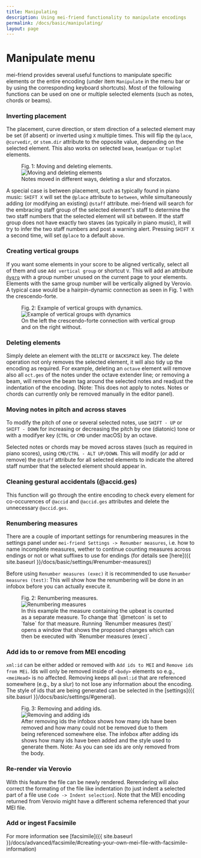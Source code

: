 ```yaml
---
title: Manipulating
description: Using mei-friend functionality to manipulate encodings
permalink: /docs/basic/manipulating/
layout: page
---
```

# Manipulate menu

mei-friend provides several useful functions to manipulate specific elements or the entire encoding (under item `Manipulate` in the menu bar or by using the corresponding keyboard shortcuts). Most of the following functions can be used on one or multiple selected elements (such as notes, chords or beams). 

### Inverting placement

The placement, curve direction, or stem direction of a selected element may be set (if absent) or inverted using `X` multiple times. This will flip the `@place`, `@curvedir`, or `stem.dir` attribute to the opposite value, depending on the selected element. This also works on selected `beam`, `beamSpan` or `tuplet` elements.

<figure class="figure">
    <div class="figure-title">Fig.&thinsp;1: Moving and deleting elements.</div>
        <img class="figure-img" src="{{ site.baseurl }}/assets/img/manipulating/move_delete.gif" 
            alt="Moving and deleting elements" />
    <figcaption class="figure-caption">Notes moved in different ways, deleting a slur and sforzatos.</figcaption>
</figure>

A special case is between placement, such as typically found in piano music: `SHIFT X` will set the `@place` attribute to `between`, while simultaneously adding (or modifying an existing) `@staff` attribute. mei-friend will search for the embracing staff group of the selected element's staff to determine the two staff numbers that the selected element will sit between. If the staff group does not have exactly two staves (as typically in piano music), it will try to infer the two staff numbers and post a warning alert. Pressing `SHIFT X` a second time, will set `@place` to a default `above`. 


### Creating vertical groups

If you want some elements in your score to be aligned vertically, select all of them and use `Add vertical group` or shortcut `V`. This will add an attribute [`@vgrp`](https://music-encoding.org/guidelines/v4/attribute-classes/att.verticalgroup.html) with a group number unused on the current page to your elements. Elements with the same group number will be vertically aligned by Verovio. A typical case would be a hairpin-dynamic connection as seen in Fig. 1 with the crescendo-forte. 

<figure class="halfwidth">
    <div class="figure-title">Fig.&thinsp;2: Example of vertical groups with dynamics.</div>
        <img class="figure-img" src="{{ site.baseurl }}/assets/img/manipulating/vgrps.PNG" 
            alt="Example of vertical groups with dynamics" />
    <figcaption class="figure-caption">On the left the crescendo-forte connection with vertical group and on the right without.</figcaption>
</figure>

### Deleting elements

Simply delete an element with the `DELETE` or `BACKSPACE` key. The delete operation not only removes the selected element, it will also tidy up the encoding as required. For example, deleting an `octave` element will remove also all `oct.ges` of the notes under the octave extender line; or removing a beam, will remove the beam tag around the selected notes and readjust the indentation of the encoding. (Note: This does not apply to notes. Notes or chords can currently only be removed manually in the editor panel).

### Moving notes in pitch and across staves

To modify the pitch of one or several selected notes, use `SHIFT - UP` or `SHIFT - DOWN` for increasing or decreasing the pitch by one (diatonic) tone or with a modifyer key (`CTRL` or `CMD` under macOS) by an octave. 

Selected notes or chords may be moved across staves (such as required in piano scores), using `CMD/CTRL - ALT UP/DOWN`. This will modify (or add or remove) the `@staff` attribute for all selected elements to indicate the altered staff number that the selected element should appear in. 
### Cleaning gestural accidentals (@accid.ges)

This function will go through the entire encoding to check every element for co-occurences of  `@accid` and `@accid.ges` attributes and delete the unnecessary `@accid.ges`.

### Renumbering measures

There are a couple of important settings for renumbering measures in the settings panel under `mei-friend Settings -> Renumber measures`, i.e. how to name incomplete measures, wether to continue counting measures across endings or not or what suffixes to use for endings (for details see [here]({{ site.baseurl }}/docs/basic/settings/#renumber-measures))

Before using `Renumber measures (exec)` it is recommended to use `Renumber measures (test)`: This will show how the renumbering will be done in an infobox before you can actually execute it.

<figure class="figure">
    <div class="figure-title">Fig.&thinsp;2: Renumbering measures.</div>
        <img class="figure-img" src="{{ site.baseurl }}/assets/img/manipulating/renumber_measures.gif" 
            alt="Renumbering measures" />
    <figcaption class="figure-caption">In this example the measure containing the upbeat is counted as a separate measure. To change that `@metcon` is set to `false` for that measure. Running `Renumber measures (test)` opens a window that shows the proposed changes which can then be executed with `Renumber measures (exec)`.</figcaption>
</figure>


### Add ids to or remove from MEI encoding

`xml:id` can be either added or removed with `Add ids to MEI` and `Remove ids from MEi`. Ids will only be removed inside of `<body>` elements so e.g., `<meiHead>` is no affected. Removing keeps all `@xml:id` that are referenced somewhere (e.g., by a slur) to not lose any information about the encoding. The style of ids that are being generated can be selected in the [settings]({{ site.basurl }}/docs/basic/settings/#general). 

<figure class="figure">
    <div class="figure-title">Fig.&thinsp;3: Removing and adding ids.</div>
        <img class="figure-img" src="{{ site.baseurl }}/assets/img/manipulating/ids.gif" 
            alt="Removing and adding ids" />
    <figcaption class="figure-caption">After removing ids the infobox shows how many ids have been removed and how many could not be removed due to them being referenced somewhere else. The infobox after adding ids shows how many ids have been added and the style used to generate them. Note: As you can see ids are only removed from the body.</figcaption>
</figure>

### Re-render via Verovio

With this feature the file can be newly rendered. Rerendering will also correct the formating of the file like indentation (to just indent a selected part of a file use `Code -> Indent selection`). Note that the MEI encoding returned from Verovio might have a different schema referenced that your MEI file. 

### Add or ingest Facsimile

For more information see [facsimile]({{ site.baseurl }}/docs/advanced/facsimile/#creating-your-own-mei-file-with-facsimile-information)
